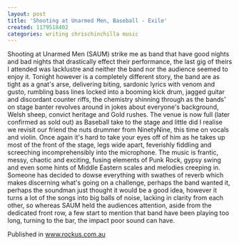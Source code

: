 ```yaml
---
layout: post
title: 'Shooting at Unarmed Men, Baseball - Exile'
created: 1179518402
categories: writing chrischinchilla music
---
```


Shooting at Unarmed Men (SAUM) strike me as band that have good nights and bad nights that drastically effect their performance, the last gig of theirs I attended was lacklustre and neither the band nor the audience seemed to enjoy it. Tonight however is a completely different story, the band are as tight as a gnat's arse, delivering biting, sardonic lyrics with venom and gusto, rumbling bass lines locked into a booming kick drum, jagged guitar and discordant counter riffs, the chemistry shinning through as the bands' on stage banter revolves around in jokes about everyone's background, Welsh sheep, convict heritage and Gold rushes. The venue is now full (later confirmed as sold out) as Baseball take to the stage and little did I realise we revisit our friend the nuts drummer from NinetyNine, this time on vocals and violin. Once again it's hard to take your eyes off of him as he takes up most of the front of the stage, legs wide apart, feverishly fiddling and screeching incomprehensibly into the microphone. The music is frantic, messy, chaotic and exciting, fusing elements of Punk Rock, gypsy swing and even some hints of Middle Eastern scales and melodies creeping in. Someone has decided to dowse everything with swathes of reverb which makes discerning what's going on a challenge, perhaps the band wanted it, perhaps the soundman just thought it would be a good idea, however it turns a lot of the songs into big balls of noise, lacking in clarity from each other, so whereas SAUM held the audiences attention, aside from the dedicated front row, a few start to mention that band have been playing too long, turning to the bar, the impact poor sound can have.

Published in www.rockus.com.au
